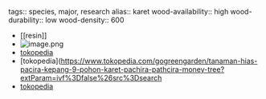 tags:: species, major, research
alias:: karet
wood-availability:: high
wood-durability:: low
wood-density:: 600

- [[resin]]
- ![image.png](https://peach-geographical-bat-397.mypinata.cloud/ipfs/QmNqtjP73bwVVy8ks8fx6DqwR375dogM1T6F4RuQT9Pu2h)
- [tokopedia](https://www.tokopedia.com/hijauberkah/tanaman-pacira-kepang-9-pohon-karet-pacira-pathcira-money-tree?extParam=ivf%3Dfalse%26src%3Dsearch)
- [tokopedia](https://www.tokopedia.com/gogreengarden/tanaman-hias-pacira-kepang-9-pohon-karet-pachira-pathcira-money-tree?extParam=ivf%3Dfalse%26src%3Dsearch
- [tokopedia](https://www.tokopedia.com/gogreengarden/tanaman-hias-pacira-kepang-9-pohon-karet-pachira-pathcira-money-tree?extParam=ivf%3Dfalse%26src%3Dsearch&refined=true)